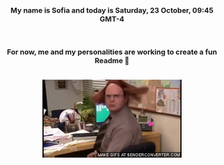 


<div align="center">
<h3 >My name is Sofia and today is Saturday, 23 October, 09:45 GMT-4</h3><br>
<h3 >For now, me and my personalities are working to create a fun Readme 👋
</h3><br>
<img src='img/dwight.gif' alt='working...'/>
</div>
